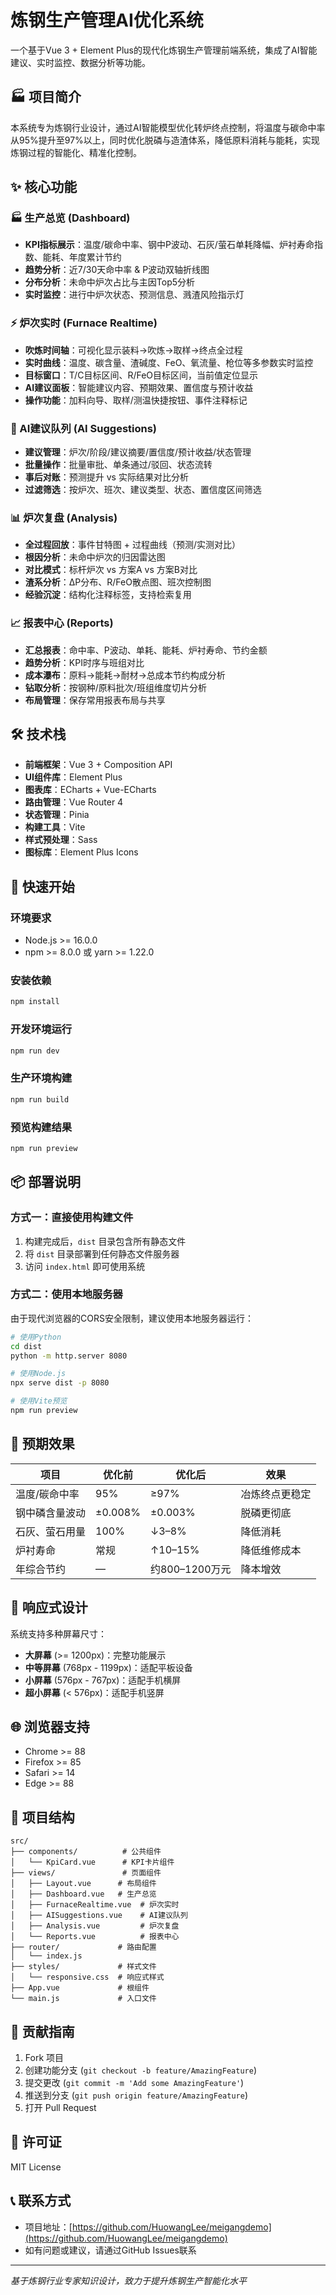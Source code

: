 # 炼钢生产管理AI优化系统

一个基于Vue 3 + Element Plus的现代化炼钢生产管理前端系统，集成了AI智能建议、实时监控、数据分析等功能。

## 🏭 项目简介

本系统专为炼钢行业设计，通过AI智能模型优化转炉终点控制，将温度与碳命中率从95%提升至97%以上，同时优化脱磷与造渣体系，降低原料消耗与能耗，实现炼钢过程的智能化、精准化控制。

## ✨ 核心功能

### 🏭 生产总览 (Dashboard)
- **KPI指标展示**：温度/碳命中率、钢中P波动、石灰/萤石单耗降幅、炉衬寿命指数、能耗、年度累计节约
- **趋势分析**：近7/30天命中率 & P波动双轴折线图
- **分布分析**：未命中炉次占比与主因Top5分析
- **实时监控**：进行中炉次状态、预测信息、溅渣风险指示灯

### ⚡ 炉次实时 (Furnace Realtime)
- **吹炼时间轴**：可视化显示装料→吹炼→取样→终点全过程
- **实时曲线**：温度、碳含量、渣碱度、FeO、氧流量、枪位等多参数实时监控
- **目标窗口**：T/C目标区间、R/FeO目标区间，当前值定位显示
- **AI建议面板**：智能建议内容、预期效果、置信度与预计收益
- **操作功能**：加料向导、取样/测温快捷按钮、事件注释标记

### 🤖 AI建议队列 (AI Suggestions)
- **建议管理**：炉次/阶段/建议摘要/置信度/预计收益/状态管理
- **批量操作**：批量审批、单条通过/驳回、状态流转
- **事后对账**：预测提升 vs 实际结果对比分析
- **过滤筛选**：按炉次、班次、建议类型、状态、置信度区间筛选

### 📊 炉次复盘 (Analysis)
- **全过程回放**：事件甘特图 + 过程曲线（预测/实测对比）
- **根因分析**：未命中炉次的归因雷达图
- **对比模式**：标杆炉次 vs 方案A vs 方案B对比
- **渣系分析**：ΔP分布、R/FeO散点图、班次控制图
- **经验沉淀**：结构化注释标签，支持检索复用

### 📈 报表中心 (Reports)
- **汇总报表**：命中率、P波动、单耗、能耗、炉衬寿命、节约金额
- **趋势分析**：KPI时序与班组对比
- **成本瀑布**：原料→能耗→耐材→总成本节约构成分析
- **钻取分析**：按钢种/原料批次/班组维度切片分析
- **布局管理**：保存常用报表布局与共享

## 🛠️ 技术栈

- **前端框架**：Vue 3 + Composition API
- **UI组件库**：Element Plus
- **图表库**：ECharts + Vue-ECharts
- **路由管理**：Vue Router 4
- **状态管理**：Pinia
- **构建工具**：Vite
- **样式预处理**：Sass
- **图标库**：Element Plus Icons

## 🚀 快速开始

### 环境要求
- Node.js >= 16.0.0
- npm >= 8.0.0 或 yarn >= 1.22.0

### 安装依赖
```bash
npm install
```

### 开发环境运行
```bash
npm run dev
```

### 生产环境构建
```bash
npm run build
```

### 预览构建结果
```bash
npm run preview
```

## 📦 部署说明

### 方式一：直接使用构建文件
1. 构建完成后，`dist` 目录包含所有静态文件
2. 将 `dist` 目录部署到任何静态文件服务器
3. 访问 `index.html` 即可使用系统

### 方式二：使用本地服务器
由于现代浏览器的CORS安全限制，建议使用本地服务器运行：

```bash
# 使用Python
cd dist
python -m http.server 8080

# 使用Node.js
npx serve dist -p 8080

# 使用Vite预览
npm run preview
```

## 🎯 预期效果

| 项目 | 优化前 | 优化后 | 效果 |
|------|--------|--------|------|
| 温度/碳命中率 | 95% | ≥97% | 冶炼终点更稳定 |
| 钢中磷含量波动 | ±0.008% | ±0.003% | 脱磷更彻底 |
| 石灰、萤石用量 | 100% | ↓3–8% | 降低消耗 |
| 炉衬寿命 | 常规 | ↑10–15% | 降低维修成本 |
| 年综合节约 | — | 约800–1200万元 | 降本增效 |

## 📱 响应式设计

系统支持多种屏幕尺寸：
- **大屏幕** (>= 1200px)：完整功能展示
- **中等屏幕** (768px - 1199px)：适配平板设备
- **小屏幕** (576px - 767px)：适配手机横屏
- **超小屏幕** (< 576px)：适配手机竖屏

## 🌐 浏览器支持

- Chrome >= 88
- Firefox >= 85
- Safari >= 14
- Edge >= 88

## 📁 项目结构

```
src/
├── components/          # 公共组件
│   └── KpiCard.vue      # KPI卡片组件
├── views/               # 页面组件
│   ├── Layout.vue      # 布局组件
│   ├── Dashboard.vue   # 生产总览
│   ├── FurnaceRealtime.vue  # 炉次实时
│   ├── AISuggestions.vue    # AI建议队列
│   ├── Analysis.vue         # 炉次复盘
│   └── Reports.vue          # 报表中心
├── router/             # 路由配置
│   └── index.js
├── styles/             # 样式文件
│   └── responsive.css  # 响应式样式
├── App.vue             # 根组件
└── main.js             # 入口文件
```

## 🤝 贡献指南

1. Fork 项目
2. 创建功能分支 (`git checkout -b feature/AmazingFeature`)
3. 提交更改 (`git commit -m 'Add some AmazingFeature'`)
4. 推送到分支 (`git push origin feature/AmazingFeature`)
5. 打开 Pull Request

## 📄 许可证

MIT License

## 📞 联系方式

- 项目地址：[https://github.com/HuowangLee/meigangdemo](https://github.com/HuowangLee/meigangdemo)
- 如有问题或建议，请通过GitHub Issues联系

---

*基于炼钢行业专家知识设计，致力于提升炼钢生产智能化水平*